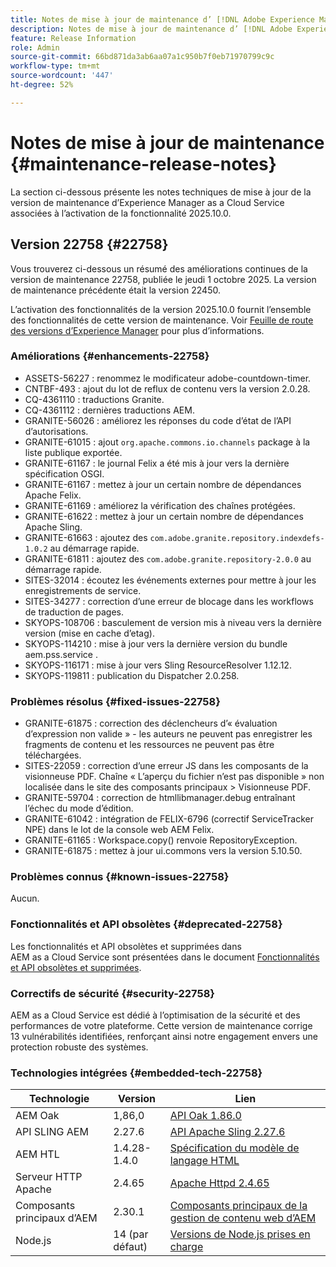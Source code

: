```yaml
---
title: Notes de mise à jour de maintenance d’ [!DNL Adobe Experience Manager]  as a Cloud Service associées à l’activation de la fonctionnalité 2025.10.0.
description: Notes de mise à jour de maintenance d’ [!DNL Adobe Experience Manager]  as a Cloud Service associées à l’activation de la fonctionnalité 2025.10.0.
feature: Release Information
role: Admin
source-git-commit: 66bd871da3ab6aa07a1c950b7f0eb71970799c9c
workflow-type: tm+mt
source-wordcount: '447'
ht-degree: 52%

---
```


# Notes de mise à jour de maintenance {#maintenance-release-notes}

La section ci-dessous présente les notes techniques de mise à jour de la version de maintenance d’Experience Manager as a Cloud Service associées à l’activation de la fonctionnalité 2025.10.0.

## Version 22758 {#22758}

Vous trouverez ci-dessous un résumé des améliorations continues de la version de maintenance 22758, publiée le jeudi 1 octobre 2025. La version de maintenance précédente était la version 22450.

L’activation des fonctionnalités de la version 2025.10.0 fournit l’ensemble des fonctionnalités de cette version de maintenance. Voir [Feuille de route des versions d’Experience Manager](https://experienceleague.adobe.com/fr/docs/experience-manager-release-information/aem-release-updates/update-releases-roadmap) pour plus d’informations.

### Améliorations {#enhancements-22758}

* ASSETS-56227 : renommez le modificateur adobe-countdown-timer.
* CNTBF-493 : ajout du lot de reflux de contenu vers la version 2.0.28.
* CQ-4361110 : traductions Granite.
* CQ-4361112 : dernières traductions AEM.
* GRANITE-56026 : améliorez les réponses du code d’état de l’API d’autorisations.
* GRANITE-61015 : ajout `org.apache.commons.io.channels` package à la liste publique exportée.
* GRANITE-61167 : le journal Felix a été mis à jour vers la dernière spécification OSGI.
* GRANITE-61167 : mettez à jour un certain nombre de dépendances Apache Felix.
* GRANITE-61169 : améliorez la vérification des chaînes protégées.
* GRANITE-61622 : mettez à jour un certain nombre de dépendances Apache Sling.
* GRANITE-61663 : ajoutez des `com.adobe.granite.repository.indexdefs-1.0.2` au démarrage rapide.
* GRANITE-61811 : ajoutez des `com.adobe.granite.repository-2.0.0` au démarrage rapide.
* SITES-32014 : écoutez les événements externes pour mettre à jour les enregistrements de service.
* SITES-34277 : correction d’une erreur de blocage dans les workflows de traduction de pages.
* SKYOPS-108706 : basculement de version mis à niveau vers la dernière version (mise en cache d’etag).
* SKYOPS-114210 : mise à jour vers la dernière version du bundle aem.pss.service .
* SKYOPS-116171 : mise à jour vers Sling ResourceResolver 1.12.12.
* SKYOPS-119811 : publication du Dispatcher 2.0.258.

### Problèmes résolus {#fixed-issues-22758}

* GRANITE-61875 : correction des déclencheurs d’« évaluation d’expression non valide » - les auteurs ne peuvent pas enregistrer les fragments de contenu et les ressources ne peuvent pas être téléchargées.
* SITES-22059 : correction d’une erreur JS dans les composants de la visionneuse PDF. Chaîne « L’aperçu du fichier n’est pas disponible » non localisée dans le site des composants principaux > Visionneuse PDF.
* GRANITE-59704 : correction de htmllibmanager.debug entraînant l’échec du mode d’édition.
* GRANITE-61042 : intégration de FELIX-6796 (correctif ServiceTracker NPE) dans le lot de la console web AEM Felix.
* GRANITE-61165 : Workspace.copy() renvoie RepositoryException.
* GRANITE-61875 : mettez à jour ui.commons vers la version 5.10.50.

### Problèmes connus {#known-issues-22758}

Aucun.

### Fonctionnalités et API obsolètes {#deprecated-22758}

Les fonctionnalités et API obsolètes et supprimées dans AEM as a Cloud Service sont présentées dans le document [Fonctionnalités et API obsolètes et supprimées](/help/release-notes/deprecated-removed-features.md).

### Correctifs de sécurité {#security-22758}

AEM as a Cloud Service est dédié à l’optimisation de la sécurité et des performances de votre plateforme. Cette version de maintenance corrige 13 vulnérabilités identifiées, renforçant ainsi notre engagement envers une protection robuste des systèmes.

### Technologies intégrées {#embedded-tech-22758}

| Technologie | Version | Lien |
|---|---|---|
| AEM Oak | 1,86,0 | [API Oak 1.86.0](https://www.javadoc.io/doc/org.apache.jackrabbit/oak-api/1.86/index.html) |
| API SLING AEM | 2.27.6 | [API Apache Sling 2.27.6](https://www.javadoc.io/doc/org.apache.sling/org.apache.sling.api/latest/index.html) |
| AEM HTL | 1.4.28-1.4.0 | [Spécification du modèle de langage HTML](https://github.com/adobe/htl-spec) |
| Serveur HTTP Apache | 2.4.65 | [Apache Httpd 2.4.65](https://apache.googlesource.com/httpd/+/refs/tags/2.4.65/CHANGES) |
| Composants principaux d’AEM | 2.30.1 | [Composants principaux de la gestion de contenu web d’AEM](https://github.com/adobe/aem-core-wcm-components) |
| Node.js | 14 (par défaut) | [Versions de Node.js prises en charge](https://experienceleague.adobe.com/fr/docs/experience-manager-cloud-service/content/implementing/developing/developing-with-front-end-pipelines#node-versions) |
